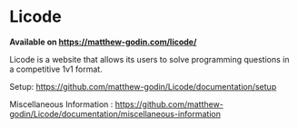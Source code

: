 # Licode

**Available on https://matthew-godin.com/licode/**

Licode is a website that allows its users to solve programming questions in a competitive 1v1 format.

Setup: https://github.com/matthew-godin/Licode/documentation/setup

Miscellaneous Information : https://github.com/matthew-godin/Licode/documentation/miscellaneous-information
